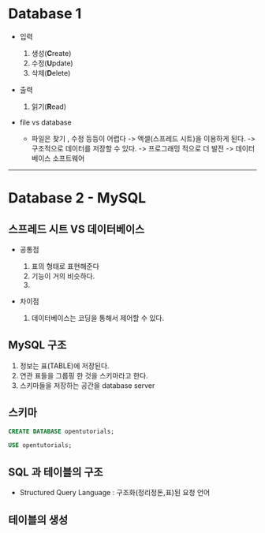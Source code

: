 # Database 1

- 입력
  1. 생성(**C**reate)
  2. 수정(**U**pdate)
  3. 삭제(**D**elete)

- 출력
  1. 읽기(**R**ead)
- file vs database
  -  파일은 찾기 ,  수정  등등이 어렵다 -> 엑셀(스프레드 시트)을 이용하게 된다. -> 구조적으로 데이터를 저장할 수 있다. -> 프로그래밍 적으로 더 발전 -> 데이터베이스 소프트웨어

----



# Database 2 - MySQL

## 스프레드 시트 VS 데이터베이스

- 공통점
  1. 표의 형태로 표현해준다
  2. 기능이 거의 비슷하다.
  3. 

- 차이점
  1. 데이터베이스는 코딩을 통해서 제어할 수 있다.

## MySQL 구조

1. 정보는 표(TABLE)에 저장된다.
2. 연관 표들을 그룹핑 한 것을 스키마라고 한다.
3. 스키마들을 저장하는 공간을 database server 

## 스키마

```sql
CREATE DATABASE opentutorials;

USE opentutorials;
```

## SQL 과 테이블의 구조

- Structured Query Language :  구조화(정리정돈,표)된 요청 언어

## 테이블의 생성